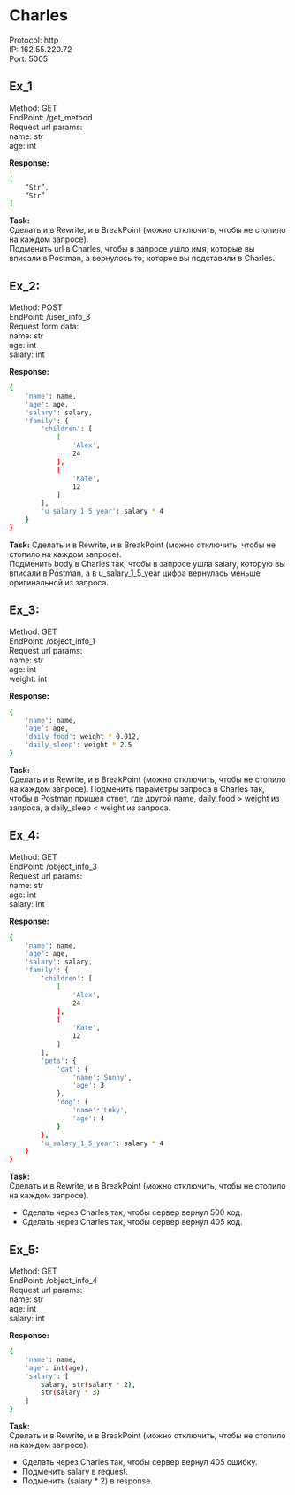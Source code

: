 # Charles

Protocol: http  
IP: 162.55.220.72  
Port: 5005  

## Ex_1
Method: GET  
EndPoint: /get_method  
Request url params:  
name: str  
age: int  

**Response:**  
```sh
[
    “Str”,
    “Str”
]
```
**Task:**  
Сделать и в Rewrite, и в BreakPoint (можно отключить, чтобы не стопило на каждом запросе).  
Подменить url в Charles, чтобы в запросе ушло имя, которые вы вписали в Postman, а вернулось то, которое вы подставили в Charles.

## Ex_2:  
Method: POST  
EndPoint: /user_info_3  
Request form data:  
name: str  
age: int  
salary: int  

**Response:**  
```sh
{
    'name': name,
    'age': age,
    'salary': salary,
    'family': {
        'children': [
            [
                'Alex', 
                24
            ], 
            [
                'Kate', 
                12
            ]
        ],
        'u_salary_1_5_year': salary * 4
    }
}
```
**Task:** 
Сделать и в Rewrite, и в BreakPoint (можно отключить, чтобы не стопило на каждом запросе).  
Подменить body в Charles так, чтобы в запросе ушла salary, которую вы вписали в Postman, а в u_salary_1_5_year цифра вернулась меньше оригинальной из запроса.

## Ex_3:  
Method: GET  
EndPoint: /object_info_1  
Request url params:   
name: str  
age: int  
weight: int  

**Response:**  
```sh
{
    'name': name,
    'age': age,
    'daily_food': weight * 0.012,
    'daily_sleep': weight * 2.5
}
```
**Task:**  
Сделать и в Rewrite, и в BreakPoint (можно отключить, чтобы не стопило на каждом запросе).
Подменить параметры запроса в Charles так, чтобы в Postman пришел ответ, где другой name, daily_food > weight из запроса, а daily_sleep < weight из запроса.

## Ex_4:
Method: GET  
EndPoint: /object_info_3  
Request url params:  
name: str  
age: int  
salary: int  

**Response:**  
```sh
{
    'name': name,
    'age': age,
    'salary': salary,
    'family': {
        'children': [
            [
                'Alex', 
                24
            ], 
            [
                'Kate', 
                12
            ]
        ],
        'pets': {
            'cat': {
                'name':'Sunny',
                'age': 3
            },
            'dog': {
                'name':'Luky',
                'age': 4
            }
        },
        'u_salary_1_5_year': salary * 4
    }
}
```
**Task:**  
Сделать и в Rewrite, и в BreakPoint (можно отключить, чтобы не стопило на каждом запросе).  
- Сделать через Charles так, чтобы сервер вернул 500 код.
- Сделать через Charles так, чтобы сервер вернул 405 код.

## Ex_5:  
Method: GET  
EndPoint: /object_info_4  
Request url params:  
name: str  
age: int  
salary: int  

**Response:**  
```sh
{
    'name': name,
    'age': int(age),
    'salary': [
        salary, str(salary * 2), 
        str(salary * 3)
    ]
}
```
**Task:**  
Сделать и в Rewrite, и в BreakPoint (можно отключить, чтобы не стопило на каждом запросе).
- Сделать через Charles так, чтобы сервер вернул 405 ошибку.
- Подменить salary в request.
- Подменить (salary * 2) в response.
